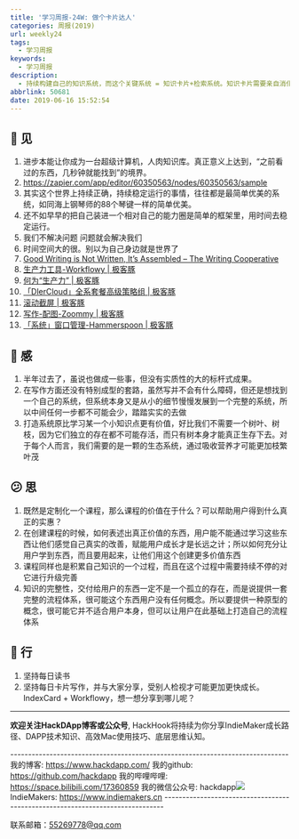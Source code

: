 ```yaml
---
title: '学习周报-24W: 做个卡片达人'
categories: 周报(2019)
url: weekly24
tags:
  - 学习周报
keywords:
  - 学习周报
description:
  - 持续构建自己的知识系统，而这个关键系统 = 知识卡片+检索系统。知识卡片需要亲自消化信息并沉淀，而检索系统就需要设计合理的标签及使用优秀的软件系统。
abbrlink: 50681
date: 2019-06-16 15:52:54
---
```



## 👀️ 见
1. 进步本能让你成为一台超级计算机，人肉知识库。真正意义上达到，“之前看过的东西，几秒钟就能找到”的境界。
2. https://zapier.com/app/editor/60350563/nodes/60350563/sample
3. 其实这个世界上持续正确，持续稳定运行的事情，往往都是最简单优美的系统，如同海上钢琴师的88个琴键一样的简单优美。
4. 还不如早早的把自己装进一个相对自己的能力圈是简单的框架里，用时间去稳定运行。
5. 我们不解决问题 问题就会解决我们
6. 时间空间大的很。别以为自己身边就是世界了
7. [Good Writing is Not Written, It’s Assembled – The Writing Cooperative](https://writingcooperative.com/good-writing-is-not-written-its-assembled-3e77f950cd11)
8. [生产力工具-Workflowy | 极客豚](http://ptun.io/archives/productivity_workflowy.html)
9. [何为“生产力” | 极客豚](http://ptun.io/archives/null.html)
10. [「DlerCloud」全系套餐高级策略组 | 极客豚](http://ptun.io/archives/build_yournet.html)
11. [滚动截屏 | 极客豚](http://ptun.io/archives/capture.html)
12. [写作-配图-Zoommy | 极客豚](http://ptun.io/archives/write_image_zoommy.html)
13. [「系统」窗口管理-Hammerspoon | 极客豚](http://ptun.io/archives/layout_window.html)


## 🌱 感
1. 半年过去了，虽说也做成一些事，但没有实质性的大的标杆式成果。
2. 在写作方面还没有特别成型的套路，虽然写并不会有什么障碍，但还是想找到一个自己的系统，但系统本身又是从小的细节慢慢发展到一个完整的系统，所以中间任何一步都不可能会少，踏踏实实的去做
3. 打造系统原比学习某一个小知识点更有价值，好比我们不需要一个树叶、树枝，因为它们独立的存在都不可能存活，而只有树本身才能真正生存下去。对于每个人而言，我们需要的是一颗的生态系统，通过吸收营养才可能更加枝繁叶茂

## 😕️ 思
1. 既然是定制化一个课程，那么课程的价值在于什么？可以帮助用户得到什么真正的实惠？
2. 在创建课程的时候，如何表述出真正价值的东西，用户能不能通过学习这些东西让他们感觉自己真实的改善，赋能用户成长才是长远之计；所以如何充分让用户学到东西，而且要用起来，让他们用这个创建更多价值东西
3. 课程同样也是积累自己知识的一个过程，而且在这个过程中需要持续不停的对它进行升级完善
4. 知识的完整性，交付给用户的东西一定不是一个孤立的存在，而是说提供一套完整的流程体系，很可能这个东西用户没有任何概念。所以要提供一种原型的概念，很可能它并不适合用户本身，但可以让用户在此基础上打造自己的流程体系

## 👟 行
1. 坚持每日读书
2. 坚持每日卡片写作，并与大家分享，受别人检视才可能更加更快成长。 IndexCard + Workflowy，想一想分享到哪儿呢？


------------------------------------------------------------------------------------------------------------

**欢迎关注HackDApp博客或公众号**, HackHook将持续为你分享IndieMaker成长路径、DAPP技术知识、高效Mac使用技巧、底层思维认知。

\-\-\-\-\-\-\-\-\-\-\-\-\-\-\-\-\-\-\-\-\-\-\-\-\-\-\-\-\-\-\-\-\-\-\-\-\-\-\-\-\-\-\-\-\-\-\-\-\-\-\-\-\-\-\-\-\-\-\-\-\-\-\-\-\-\-\-\-\-\-\-\-\-\-\-\-\-\-
我的博客:     https://www.hackdapp.com/
我的github:   https://github.com/hackdapp
我的哔哩哔哩:   https://space.bilibili.com/17360859
我的微信公众号: hackdapp![](http://cdn.hackdapp.com/2019-04-03-mysign.jpg)
IndieMakers:  https://www.indiemakers.cn
\-\-\-\-\-\-\-\-\-\-\-\-\-\-\-\-\-\-\-\-\-\-\-\-\-\-\-\-\-\-\-\-\-\-\-\-\-\-\-\-\-\-\-\-\-\-\-\-\-\-\-\-\-\-\-\-\-\-\-\-\-\-\-\-\-\-\-\-\-\-\-\-\-\-\-\-\-\-

联系邮箱：55269778@qq.com
